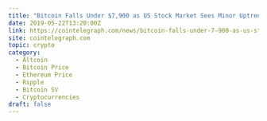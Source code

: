```yaml
---
title: "Bitcoin Falls Under $7,900 as US Stock Market Sees Minor Uptrend"
date: 2019-05-22T13:20:00Z
link: https://cointelegraph.com/news/bitcoin-falls-under-7-900-as-us-stock-market-sees-minor-uptrend?utm_medium=RSS&utm_source=hune
site: cointelegraph.com
topic: crypto
category:
  - Altcoin
  - Bitcoin Price
  - Ethereum Price
  - Ripple
  - Bitcoin SV
  - Cryptocurrencies
draft: false
---
```

